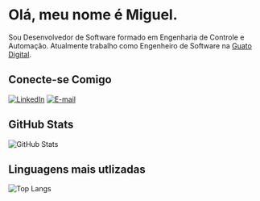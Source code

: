 # Olá, meu nome é Miguel.

Sou Desenvolvedor de Software formado em Engenharia de Controle e Automação. Atualmente trabalho como Engenheiro de Software na [Guato Digital](https://www.guatodigital.com/).

## Conecte-se Comigo

[![LinkedIn](https://img.shields.io/badge/LinkedIn-012?style=for-the-badge)](https://www.linkedin.com/in/miguelrjmartins/)
[![E-mail](https://img.shields.io/badge/-Email-012?style=for-the-badge)](mailto:miguelrjmartins9@gmail.com)

## GitHub Stats
![GitHub Stats](https://github-readme-stats.vercel.app/api?username=martinsmiguel)

## Linguagens mais utlizadas
![Top Langs](https://github-readme-stats-git-masterrstaa-rickstaa.vercel.app/api/top-langs/?username=martinsmiguel&layout=compact&)

